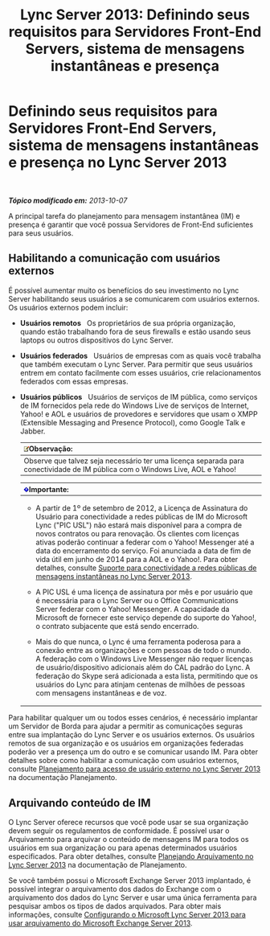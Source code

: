 ﻿---
title: 'Lync Server 2013: Definindo seus requisitos para Servidores Front-End Servers, sistema de mensagens instantâneas e presença'
TOCTitle: Definindo seus requisitos para Servidores Front-End Servers, sistema de mensagens instantâneas e presença
ms:assetid: c21198bc-520c-4d17-8b84-7ff1475b9b0a
ms:mtpsurl: https://technet.microsoft.com/pt-br/library/Gg412956(v=OCS.15)
ms:contentKeyID: 49308014
ms.date: 05/19/2016
mtps_version: v=OCS.15
ms.translationtype: HT
---

# Definindo seus requisitos para Servidores Front-End Servers, sistema de mensagens instantâneas e presença no Lync Server 2013

 

_**Tópico modificado em:** 2013-10-07_

A principal tarefa do planejamento para mensagem instantânea (IM) e presença é garantir que você possua Servidores de Front-End suficientes para seus usuários.

## Habilitando a comunicação com usuários externos

É possível aumentar muito os benefícios do seu investimento no Lync Server habilitando seus usuários a se comunicarem com usuários externos. Os usuários externos podem incluir:

  - **Usuários remotos**   Os proprietários de sua própria organização, quando estão trabalhando fora de seus firewalls e estão usando seus laptops ou outros dispositivos do Lync Server.

  - **Usuários federados**   Usuários de empresas com as quais você trabalha que também executam o Lync Server. Para permitir que seus usuários entrem em contato facilmente com esses usuários, crie relacionamentos federados com essas empresas.

  - **Usuários públicos**   Usuários de serviços de IM pública, como serviços de IM fornecidos pela rede do Windows Live de serviços de Internet, Yahoo\! e AOL e usuários de provedores e servidores que usam o XMPP (Extensible Messaging and Presence Protocol), como Google Talk e Jabber.
    
    <table>
    <thead>
    <tr class="header">
    <th><img src="images/Gg425756.note(OCS.15).gif" title="note" alt="note" />Observação:</th>
    </tr>
    </thead>
    <tbody>
    <tr class="odd">
    <td>Observe que talvez seja necessário ter uma licença separada para conectividade de IM pública com o Windows Live, AOL e Yahoo!</td>
    </tr>
    </tbody>
    </table>
    
    <table>
    <colgroup>
    <col style="width: 100%" />
    </colgroup>
    <thead>
    <tr class="header">
    <th><img src="images/Gg425939.important(OCS.15).gif" title="important" alt="important" />Importante:</th>
    </tr>
    </thead>
    <tbody>
    <tr class="odd">
    <td><ul>
    <li><p>A partir de 1º de setembro de 2012, a Licença de Assinatura do Usuário para conectividade a redes públicas de IM do Microsoft Lync (&quot;PIC USL&quot;) não estará mais disponível para a compra de novos contratos ou para renovação. Os clientes com licenças ativas poderão continuar a federar com o Yahoo! Messenger até a data do encerramento do serviço. Foi anunciada a data de fim de vida útil em junho de 2014 para a AOL e o Yahoo!. Para obter detalhes, consulte <a href="lync-server-2013-support-for-public-instant-messenger-connectivity.md">Suporte para conectividade a redes públicas de mensagens instantâneas no Lync Server 2013</a>.</p></li>
    <li><p>A PIC USL é uma licença de assinatura por mês e por usuário que é necessária para o Lync Server ou o Office Communications Server federar com o Yahoo! Messenger. A capacidade da Microsoft de fornecer este serviço depende do suporte do Yahoo!, o contrato subjacente que está sendo encerrado.</p></li>
    <li><p>Mais do que nunca, o Lync é uma ferramenta poderosa para a conexão entre as organizações e com pessoas de todo o mundo. A federação com o Windows Live Messenger não requer licenças de usuário/dispositivo adicionais além do CAL padrão do Lync. A federação do Skype será adicionada a esta lista, permitindo que os usuários do Lync para atinjam centenas de milhões de pessoas com mensagens instantâneas e de voz.</p></li>
    </ul></td>
    </tr>
    </tbody>
    </table>


Para habilitar qualquer um ou todos esses cenários, é necessário implantar um Servidor de Borda para ajudar a permitir as comunicações seguras entre sua implantação do Lync Server e os usuários externos. Os usuários remotos de sua organização e os usuários em organizações federadas poderão ver a presença um do outro e se comunicar usando IM. Para obter detalhes sobre como habilitar a comunicação com usuários externos, consulte [Planejamento para acesso de usuário externo no Lync Server 2013](lync-server-2013-planning-for-external-user-access.md) na documentação Planejamento.

## Arquivando conteúdo de IM

O Lync Server oferece recursos que você pode usar se sua organização devem seguir os regulamentos de conformidade. É possível usar o Arquivamento para arquivar o conteúdo de mensagens IM para todos os usuários em sua organização ou para apenas determinados usuários especificados. Para obter detalhes, consulte [Planejando Arquivamento no Lync Server 2013](lync-server-2013-planning-for-archiving.md) na documentação de Planejamento.

Se você também possui o Microsoft Exchange Server 2013 implantado, é possível integrar o arquivamento dos dados do Exchange com o arquivamento dos dados do Lync Server e usar uma única ferramenta para pesquisar ambos os tipos de dados arquivados. Para obter mais informações, consulte [Configurando o Microsoft Lync Server 2013 para usar arquivamento do Microsoft Exchange Server 2013](configuring-lync-server-2013-to-use-microsoft-exchange-server-2013-archiving.md).

